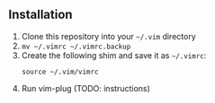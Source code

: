 ## Installation

1.  Clone this repository into your `~/.vim` directory
1.  `mv ~/.vimrc ~/.vimrc.backup`
1.  Create the following shim and save it as `~/.vimrc`:
    ```
    source ~/.vim/vimrc
    ```
1. Run vim-plug (TODO: instructions)